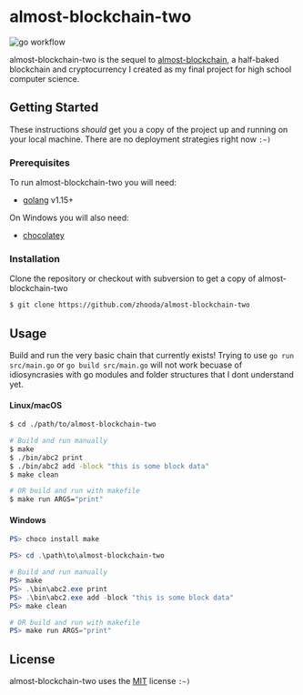 # almost-blockchain-two

![go workflow](https://github.com/zhooda/almost-blockchain-two/workflows/Go/badge.svg)

almost-blockchain-two is the sequel to [almost-blockchain](https://github.com/zhooda/almost-blockchain), a half-baked blockchain and cryptocurrency I created as my final project for high school computer science. 

## Getting Started

These instructions *should* get you a copy of the project up and running
on your local machine. There are no deployment strategies right now `:~)`

### Prerequisites

To run almost-blockchain-two you will need:

- [golang](https://golang.org/) v1.15+

On Windows you will also need:

- [chocolatey](https://chocolatey.org/)

### Installation

Clone the repository or checkout with subversion to get a copy of almost-blockchain-two

```bash
$ git clone https://github.com/zhooda/almost-blockchain-two
```

## Usage

Build and run the very basic chain that currently exists! Trying to use `go run src/main.go` or `go build src/main.go` will not work becuase of idiosyncrasies with go modules and folder structures that I dont understand yet.

#### Linux/macOS

```bash
$ cd ./path/to/almost-blockchain-two

# Build and run manually
$ make
$ ./bin/abc2 print
$ ./bin/abc2 add -block "this is some block data"
$ make clean

# OR build and run with makefile
$ make run ARGS="print"
```

#### Windows

```powershell
PS> choco install make

PS> cd .\path\to\almost-blockchain-two

# Build and run manually
PS> make
PS> .\bin\abc2.exe print
PS> .\bin\abc2.exe add -block "this is some block data"
PS> make clean

# OR build and run with makefile
PS> make run ARGS="print"
```

## License
almost-blockchain-two uses the [MIT](https://choosealicense.com/licenses/mit/) license `:~)`
